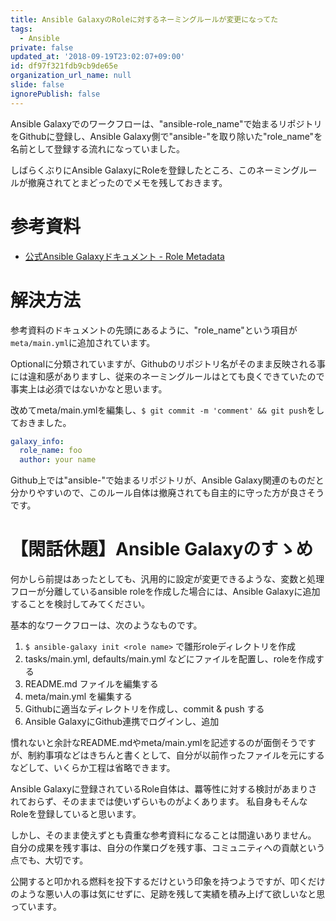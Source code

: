 ```yaml
---
title: Ansible GalaxyのRoleに対するネーミングルールが変更になってた
tags:
  - Ansible
private: false
updated_at: '2018-09-19T23:02:07+09:00'
id: df97f321fdb9cb9de65e
organization_url_name: null
slide: false
ignorePublish: false
---
```


Ansible Galaxyでのワークフローは、"ansible-role_name"で始まるリポジトリをGithubに登録し、Ansible Galaxy側で"ansible-"を取り除いた"role_name"を名前として登録する流れになっていました。

しばらくぶりにAnsible GalaxyにRoleを登録したところ、このネーミングルールが撤廃されてとまどったのでメモを残しておきます。

# 参考資料

* [公式Ansible Galaxyドキュメント - Role Metadata](https://galaxy.ansible.com/docs/contributing/creating_role.html#role-metadata)

# 解決方法

参考資料のドキュメントの先頭にあるように、"role_name"という項目が```meta/main.yml```に追加されています。

Optionalに分類されていますが、Githubのリポジトリ名がそのまま反映される事には違和感がありますし、従来のネーミングルールはとても良くできていたので事実上は必須ではないかなと思います。

改めてmeta/main.ymlを編集し、```$ git commit -m 'comment' && git push```をしておきました。

```markdown:meta/main.yml
galaxy_info:
  role_name: foo
  author: your name
```

Github上では"ansible-"で始まるリポジトリが、Ansible Galaxy関連のものだと分かりやすいので、このルール自体は撤廃されても自主的に守った方が良さそうです。

# 【閑話休題】Ansible Galaxyのすゝめ

何かしら前提はあったとしても、汎用的に設定が変更できるような、変数と処理フローが分離しているansible roleを作成した場合には、Ansible Galaxyに追加することを検討してみてください。

基本的なワークフローは、次のようなものです。
1. ```$ ansible-galaxy init <role name>``` で雛形roleディレクトリを作成
2. tasks/main.yml, defaults/main.yml などにファイルを配置し、roleを作成する
3. README.md ファイルを編集する
4. meta/main.yml を編集する
5. Githubに適当なディレクトリを作成し、commit & push する
6. Ansible GalaxyにGithub連携でログインし、追加

慣れないと余計なREADME.mdやmeta/main.ymlを記述するのが面倒そうですが、制約事項などはきちんと書くとして、自分が以前作ったファイルを元にするなどして、いくらか工程は省略できます。

Ansible Galaxyに登録されているRole自体は、羃等性に対する検討があまりされておらず、そのままでは使いずらいものがよくあります。
私自身もそんなRoleを登録していると思います。

しかし、そのまま使えずとも貴重な参考資料になることは間違いありません。
自分の成果を残す事は、自分の作業ログを残す事、コミュニティへの貢献という点でも、大切です。

公開すると叩かれる燃料を投下するだけという印象を持つようですが、叩くだけのような悪い人の事は気にせずに、足跡を残して実績を積み上げて欲しいなと思っています。
